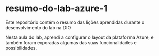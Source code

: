 # resumo-do-lab-azure-1
Este repositório contém o resumo das lições aprendidas durante o desenvolvimento do lab na DIO

Nesta aula do lab, aprendi a configurar o layout da plataforma Azure, e também foram exporadas algumas das suas funcionalidades e possibilidades.
